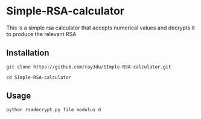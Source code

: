 # Simple-RSA-calculator
This is a simple rsa calculator that accepts numerical values and decrypts it to produce the relevant RSA

## Installation
`git clone https://github.com/ray3du/SImple-RSA-calculator.git`

`cd SImple-RSA-calculator`

## Usage
`python rsadecrypt.py file modulus d`